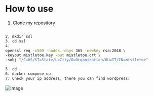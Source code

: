 # How to use
1. Clone my repository
   
```bash

2. mkdir ssl
3. cd ssl
4.
openssl req -x509 -nodes -days 365 -newkey rsa:2048 \
-keyout mistletoe.key -out mistletoe.crt \
-subj "/C=US/ST=State/L=City/O=Organization/OU=IT/CN=mistletoe"

5. cd -
6. docker compose up
7. Check your ip address, there you can find wordpress:

```

![image](https://github.com/user-attachments/assets/23d29588-cff3-4c32-8594-de5abe617aa4)

